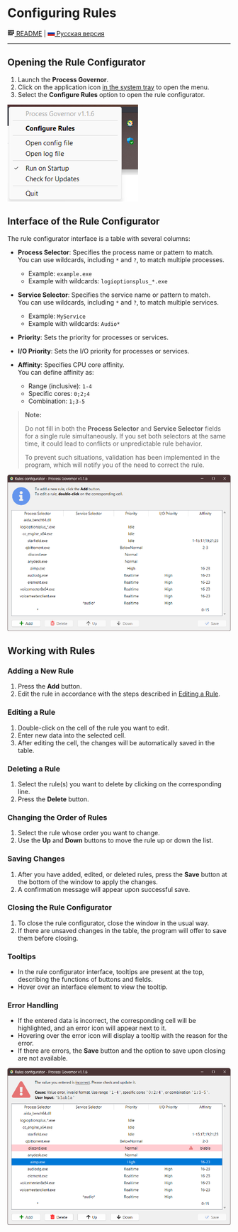 # Configuring Rules

[![README](icons/readme.png) README](README.md) | [![RU](icons/ru.png) Русская версия](ui_rule_configurator.ru.md)

---

## Opening the Rule Configurator

1. Launch the **Process Governor**.
2. Click on the application icon <u>in the system tray</u> to open the menu.
3. Select the **Configure Rules** option to open the rule configurator.

![tray_menu_screenshot.png](images/tray_menu_screenshot.png)

## Interface of the Rule Configurator

The rule configurator interface is a table with several columns:

- **Process Selector**: Specifies the process name or pattern to match.  
  You can use wildcards, including `*` and `?`, to match multiple processes.
    - Example: `example.exe`
    - Example with wildcards: `logioptionsplus_*.exe`


- **Service Selector**: Specifies the service name or pattern to match.  
  You can use wildcards, including `*` and `?`, to match multiple services.
    - Example: `MyService`
    - Example with wildcards: `Audio*`


- **Priority**: Sets the priority for processes or services.
- **I/O Priority**: Sets the I/O priority for processes or services.
- **Affinity**: Specifies CPU core affinity.  
  You can define affinity as:
    - Range (inclusive): `1-4`
    - Specific cores: `0;2;4`
    - Combination: `1;3-5`

> **Note:**
>
> Do not fill in both the **Process Selector** and **Service Selector** fields for a single rule simultaneously.
> If you set both selectors at the same time, it could lead to conflicts or unpredictable rule behavior.
>
> To prevent such situations, validation has been implemented in the program, which will notify you of the need to
> correct the rule.

![rule_configurator_screenshot.png](images/rule_configurator_screenshot.png)

## Working with Rules

### Adding a New Rule

1. Press the **Add** button.
2. Edit the rule in accordance with the steps described in [Editing a Rule](#editing-a-rule).

### Editing a Rule

1. Double-click on the cell of the rule you want to edit.
2. Enter new data into the selected cell.
3. After editing the cell, the changes will be automatically saved in the table.

### Deleting a Rule

1. Select the rule(s) you want to delete by clicking on the corresponding line.
2. Press the **Delete** button.

### Changing the Order of Rules

1. Select the rule whose order you want to change.
2. Use the **Up** and **Down** buttons to move the rule up or down the list.

### Saving Changes

1. After you have added, edited, or deleted rules, press the **Save** button at the bottom of the window to apply the
   changes.
2. A confirmation message will appear upon successful save.

### Closing the Rule Configurator

1. To close the rule configurator, close the window in the usual way.
2. If there are unsaved changes in the table, the program will offer to save them before closing.

### Tooltips

- In the rule configurator interface, tooltips are present at the top, describing the functions of buttons and fields.
- Hover over an interface element to view the tooltip.

### Error Handling

- If the entered data is incorrect, the corresponding cell will be highlighted, and an error icon will appear next to
  it.
- Hovering over the error icon will display a tooltip with the reason for the error.
- If there are errors, the **Save** button and the option to save upon closing are not available.

![rule_configurator_with_error_screenshot.png](images/rule_configurator_with_error_screenshot.png)